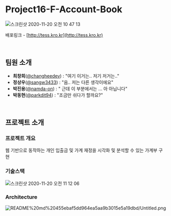 # Project16-F-Account-Book


![스크린샷 2020-11-20 오전 10 47 13](https://user-images.githubusercontent.com/17294694/99751194-0f92df00-2b25-11eb-89f9-b41313bf3c27.png)

배포링크 - [http://tess.kro.kr](http://tess.kro.kr)

<br>

## 팀원 소개

- **최창희**([@changheedev](https://github.com/changheedev)) : "여기 이거는.. 저기 저거는.."
- **정상우**([@sangw3433](https://github.com/sangw3433)) : "음.. 저는 다른 생각이에요"
- **박진용**([@namda-on](https://github.com/namda-on)) : " 근데 이 부분에서는 ... 아 아닙니다"
- **박동현**([@parkdit94](https://github.com/parkdit94)) : "조금만 쉬다가 할까요?"

<br>

## 프로젝트 소개

### 프로젝트 개요

웹 기반으로 동작하는 개인 입출금 및 가계 재정을 시각화 및 분석할 수 있는 가계부 구현

### 기술스택

![스크린샷 2020-11-20 오전 11 12 06](https://user-images.githubusercontent.com/17294694/99751186-0b66c180-2b25-11eb-8ab4-bac628a7bc22.png)

### Architecture

![README%20md%20455ebaf5dd964ea5aa9b3015e5a19dbd/Untitled.png](https://user-images.githubusercontent.com/60877502/99751015-c17ddb80-2b24-11eb-8e1c-fbb29330f24d.png)
